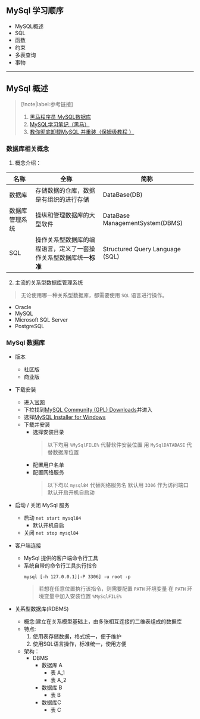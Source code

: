 ## MySql 学习顺序
* MySQL概述
* SQL
* 函数
* 约束
* 多表查询
* 事物



---



## MySql 概述
> [!note|label:参考链接]
> 1. [黑马程序员 MySQL数据库](https://www.bilibili.com/video/BV1Kr4y1i7ru?)
> 1. [MySQL学习笔记（黑马）](https://jimhackking.github.io/%E8%BF%90%E7%BB%B4/MySQL%E5%AD%A6%E4%B9%A0%E7%AC%94%E8%AE%B0/#%E5%AE%89%E8%A3%85)
> 2. [教你彻底卸载MySQL 并重装（保姆级教程 ）](https://blog.csdn.net/weixin_56952690/article/details/129678685)

### 数据库相关概念

1. 概念介绍：

名称 | 全称 | 简称
-----|-----|----
数据库 | 存储数据的仓库，数据是有组织的进行存储 | DataBase(DB)
数据库管理系统 | 操纵和管理数据库的大型软件 | DataBase ManagementSystem(DBMS)
SQL | 操作关系型数据库的编程语言，定义了一套操作关系型数据库统一**标准** | Structured Query Language (SQL)

2. 主流的关系型数据库管理系统
> 无论使用哪一种关系型数据库，都需要使用 `SQL` 语言进行操作。
- Oracle
- MySQL
- Microsoft SQL Server
- PostgreSQL

### MySql 数据库

- 版本
    - 社区版
    - 商业版

- 下载安装
    - 进入[官网](https://www.mysql.com/cn/downloads/)
    - 下拉找到[MySQL Community (GPL) Downloads](https://dev.mysql.com/downloads/)并进入
    - 选择[MySQL Installer for Windows](https://dev.mysql.com/downloads/installer/)
    - 下载并安装
        - 选择安装目录
            > 以下均用 `%MySqlFILE%` 代替软件安装位置
            > 用 `MySqlDATABASE` 代替数据库位置
        - 配置用户名单
        - 配置网络服务
            > 以下均以 `mysql84` 代替网络服务名
            > 默认用 `3306` 作为访问端口
            > 默认开启开机自启动
- 启动 / 关闭 MySql 服务
    - 启动 `net start mysql84`
        - 默认开机自启
    - 关闭 `net stop mysql84`
- 客户端连接
    - MySql 提供的客户端命令行工具
    - 系统自带的命令行工具执行指令
        ```shell
        mysql [-h 127.0.0.1][-P 3306] -u root -p
        ```
        > 若想在任意位置执行该指令，则需要配置 `PATH` 环境变量
        > 在 `PATH` 环境变量中加入安装位置 `%MySqlFILE%`

 
- 关系型数据库(RDBMS)
    - 概念:建立在关系模型基础上，由多张相互连接的二维表组成的数据库
    - 特点:
        1. 使用表存储数据，格式统一，便于维护
        2. 使用SQL语言操作，标准统一，使用方便
    - 架构：
        - DBMS
            - 数据库 A
                - 表 A_1
                - 表 A_2
            - 数据库 B
                - 表 B
            - 数据库C
                - 表 C
